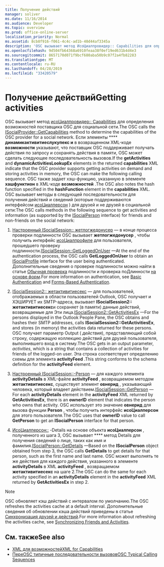 ```yaml
---
title: Получение действий
manager: soliver
ms.date: 11/16/2014
ms.audience: Developer
ms.topic: overview
ms.prod: office-online-server
localization_priority: Normal
ms.assetid: 8cb8f916-f061-4c4c-ad1b-40d44af3345a
description: 'OSC вызывает метод ИсоЦиалпровидер:: Capabilities для определения возможностей поставщика OSC для социальной сети.'
ms.openlocfilehash: 9d504fb64368a6910feaa38f0ef19ed631b4d4e3
ms.sourcegitcommit: 8657170d071f9bcf680aba50b9c07f2a4fb82283
ms.translationtype: MT
ms.contentlocale: ru-RU
ms.lasthandoff: 04/28/2019
ms.locfileid: "33420579"
---
```

# <a name="getting-activities"></a><span data-ttu-id="789fd-103">Получение действий</span><span class="sxs-lookup"><span data-stu-id="789fd-103">Getting activities</span></span>

<span data-ttu-id="789fd-104">OSC вызывает метод [исоЦиалпровидер:: Capabilities](isocialprovider-getcapabilities.md) для определения возможностей поставщика OSC для социальной сети.</span><span class="sxs-lookup"><span data-stu-id="789fd-104">The OSC calls the [ISocialProvider::GetCapabilities](isocialprovider-getcapabilities.md) method to determine the capabilities of the OSC provider for a social network.</span></span> <span data-ttu-id="789fd-105">Если элементы \*\*\*\* **динамикактивитиеслукупекс и** в возвращенном XML-коде **возможности** указывают, что поставщик OSC поддерживает получать действия по запросу и сохранять действия в памяти, OSC может сделать следующее последовательность вызовов.</span><span class="sxs-lookup"><span data-stu-id="789fd-105">If the **getActivities** and **dynamicActivitiesLookupEx** elements in the returned **capabilities** XML indicate that the OSC provider supports getting activities on demand and storing activities in memory, the OSC can make the following calling sequence.</span></span> <span data-ttu-id="789fd-106">OSC также задает хэш-функцию, указанную в элементе **хашфунктион** в XML-коде **возможностей** .</span><span class="sxs-lookup"><span data-stu-id="789fd-106">The OSC also notes the hash function specified in the **hashFunction** element in the **capabilities** XML.</span></span> <span data-ttu-id="789fd-107">OSC вызывает методы в следующей последовательности для получения действий и сведений (которые поддерживаются интерфейсом [исоЦиалперсон](isocialpersoniunknown.md) ) для друзей и не друзей в социальной сети:</span><span class="sxs-lookup"><span data-stu-id="789fd-107">The OSC calls methods in the following sequence to get activities and information (as supported by the [ISocialPerson](isocialpersoniunknown.md) interface) for friends and non-friends on the social network:</span></span> 
  
1. <span data-ttu-id="789fd-108">[Настроенный ISocialSession:: жетлогжедонусер](isocialsession-getloggedonuser.md) — в конце процесса проверки подлинности OSC вызывает **жетлогжедонусер** , чтобы получить интерфейс [исоЦиалпрофиле](isocialprofileisocialperson.md) для пользователя, прошедшего проверку подлинности.</span><span class="sxs-lookup"><span data-stu-id="789fd-108">[ISocialSession::GetLoggedOnUser](isocialsession-getloggedonuser.md) —At the end of the authentication process, the OSC calls **GetLoggedOnUser** to obtain an [ISocialProfile](isocialprofileisocialperson.md) interface for the user being authenticated.</span></span> <span data-ttu-id="789fd-109">Дополнительные сведения о проверке подлинности можно найти в статье [Обычная проверка](basic-authentication.md) подлинности и проверка поДлинности [на основе форм](forms-based-authentication.md).</span><span class="sxs-lookup"><span data-stu-id="789fd-109">For more information on authentication, see [Basic Authentication](basic-authentication.md) and [Forms-Based Authentication](forms-based-authentication.md).</span></span>
    
2. <span data-ttu-id="789fd-110">[ISocialSession2:: жетактивитиесекс](isocialsession2-getactivitiesex.md) — для пользователей, отображаемых в области пользователей Outlook, OSC получает и ХЭШИРУЕТ их SMTP-адреса, вызывает **ISocialSession2:: жетактивитиесекс**и сохраняет (в памяти) данные действий, возвращаемые для Эти лица.</span><span class="sxs-lookup"><span data-stu-id="789fd-110">[ISocialSession2::GetActivitiesEx](isocialsession2-getactivitiesex.md) —For the persons displayed in the Outlook People Pane, the OSC obtains and hashes their SMTP addresses, calls **ISocialSession2::GetActivitiesEx**, and stores (in memory) the activities data returned for these persons.</span></span> <span data-ttu-id="789fd-111">OSC получает параметр Output ( _действия_), представляющий собой строку, содержащую коллекцию действий для друзей пользователя, выполнившего вход в систему.</span><span class="sxs-lookup"><span data-stu-id="789fd-111">The OSC gets in an output parameter,  _activities_, which is a string that contains a collection of activities for friends of the logged-on user.</span></span> <span data-ttu-id="789fd-112">Эта строка соответствует определению схемы для элемента **activityFeed** .</span><span class="sxs-lookup"><span data-stu-id="789fd-112">This string conforms to the schema definition for the **activityFeed** element.</span></span> 
    
3. <span data-ttu-id="789fd-113">[Настроенный ISocialSession::-Person](isocialsession-getperson.md) — для каждого элемента **activityDetails** в XML-файле **activityFeed** , возвращаемом методом **жетактивитиесекс**, существует элемент **овнерид** , указывающий человека, который владеет действием.</span><span class="sxs-lookup"><span data-stu-id="789fd-113">[ISocialSession::GetPerson](isocialsession-getperson.md) —For each **activityDetails** element in the **activityFeed** XML returned by **GetActivitiesEx**, there is an **ownerID** element that indicates the person who owns that activity.</span></span> <span data-ttu-id="789fd-114">OSC использует это значение **овнерид** для вызова функции **Person** , чтобы получить интерфейс **исоЦиалперсон** для этого пользователя.</span><span class="sxs-lookup"><span data-stu-id="789fd-114">The OSC uses that **ownerID** value to call **GetPerson** to get an **ISocialPerson** interface for that person.</span></span> 
    
4. <span data-ttu-id="789fd-115">[ИсоЦиалперсон::](isocialperson-getdetails.md) -Details на основе объекта **исоЦиалперсон** , полученного из шага 3, OSC вызывает \*\*\*\* метод Details для получения сведений о лице, таких как имя и фамилия.</span><span class="sxs-lookup"><span data-stu-id="789fd-115">[ISocialPerson::GetDetails](isocialperson-getdetails.md) —Based on the **ISocialPerson** object obtained from step 3, the OSC calls **GetDetails** to get details for that person, such as the first name and last name.</span></span> <span data-ttu-id="789fd-116">OSC может выполнять те же действия для каждого действия, указанного в элементе **activityDetails** в XML **activityFeed** , возвращаемом **жетактивитиесекс** на шаге 2.</span><span class="sxs-lookup"><span data-stu-id="789fd-116">The OSC can do the same for each activity specified in an **activityDetails** element in the **activityFeed** XML returned by **GetActivitiesEx** in step 2.</span></span> 
    
> [!NOTE]
> <span data-ttu-id="789fd-117">OSC обновляет кэш действий с интервалом по умолчанию.</span><span class="sxs-lookup"><span data-stu-id="789fd-117">The OSC refreshes the activities cache at a default interval.</span></span> <span data-ttu-id="789fd-118">Дополнительные сведения об обновлении кэша действий приведены в статье [Синхронизация друзей и действий](synchronizing-friends-and-activities.md).</span><span class="sxs-lookup"><span data-stu-id="789fd-118">For more information about refreshing the activities cache, see [Synchronizing Friends and Activities](synchronizing-friends-and-activities.md).</span></span> 
  
## <a name="see-also"></a><span data-ttu-id="789fd-119">См. также</span><span class="sxs-lookup"><span data-stu-id="789fd-119">See also</span></span>

- [<span data-ttu-id="789fd-120">XML для возможностей</span><span class="sxs-lookup"><span data-stu-id="789fd-120">XML for Capabilities</span></span>](xml-for-capabilities.md)
- [<span data-ttu-id="789fd-121">ПереOSC типичные последовательности вызовов</span><span class="sxs-lookup"><span data-stu-id="789fd-121">OSC Typical Calling Sequences</span></span>](osc-typical-calling-sequences.md)

